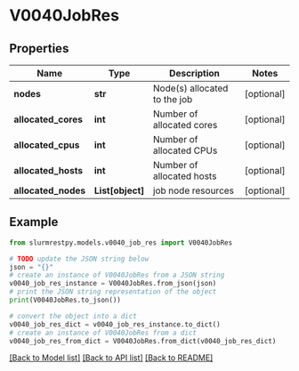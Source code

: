 # V0040JobRes


## Properties

Name | Type | Description | Notes
------------ | ------------- | ------------- | -------------
**nodes** | **str** | Node(s) allocated to the job | [optional]
**allocated_cores** | **int** | Number of allocated cores | [optional]
**allocated_cpus** | **int** | Number of allocated CPUs | [optional]
**allocated_hosts** | **int** | Number of allocated hosts | [optional]
**allocated_nodes** | **List[object]** | job node resources | [optional]

## Example

```python
from slurmrestpy.models.v0040_job_res import V0040JobRes

# TODO update the JSON string below
json = "{}"
# create an instance of V0040JobRes from a JSON string
v0040_job_res_instance = V0040JobRes.from_json(json)
# print the JSON string representation of the object
print(V0040JobRes.to_json())

# convert the object into a dict
v0040_job_res_dict = v0040_job_res_instance.to_dict()
# create an instance of V0040JobRes from a dict
v0040_job_res_from_dict = V0040JobRes.from_dict(v0040_job_res_dict)
```
[[Back to Model list]](../README.md#documentation-for-models) [[Back to API list]](../README.md#documentation-for-api-endpoints) [[Back to README]](../README.md)


